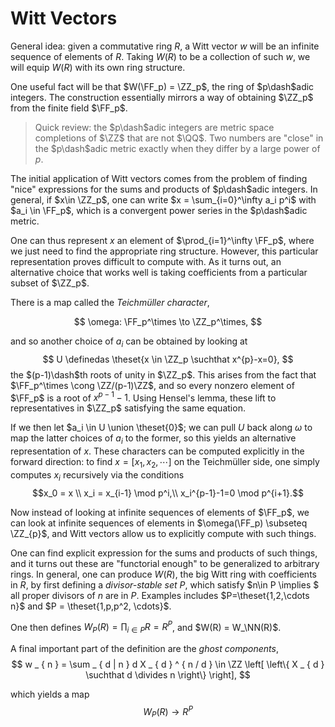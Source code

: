 # Witt Vectors

General idea: given a commutative ring $R$, a Witt vector $w$ will be an infinite sequence of elements of $R$. Taking $W(R)$ to be a collection of such $w$, we will equip $W(R)$ with its own ring structure.

One useful fact will be that $W(\FF_p) = \ZZ_p$, the ring of $p\dash$adic integers. The construction essentially mirrors a way of obtaining $\ZZ_p$ from the finite field $\FF_p$.

> Quick review: the $p\dash$adic integers are metric space completions of $\ZZ$ that are not $\QQ$. Two numbers are "close" in the $p\dash$adic metric exactly when they differ by a large power of $p$.

The initial application of Witt vectors comes from the problem of finding "nice" expressions for the sums and products of $p\dash$adic integers. In general, if $x\in \ZZ_p$, one can write $x = \sum_{i=0}^\infty a_i p^i$ with $a_i \in \FF_p$, which is a convergent power series in the $p\dash$adic metric. 

One can thus represent $x$ an element of $\prod_{i=1}^\infty \FF_p$, where we just need to find the appropriate ring structure. However, this particular representation proves difficult to compute with. As it turns out, an alternative choice that works well is taking coefficients from a particular subset of $\ZZ_p$.

There is a map called the *Teichmüller character*, 

$$
\omega: \FF_p^\times \to \ZZ_p^\times,
$$

and so another choice of $a_i$ can be obtained by looking at 
$$
U \definedas \theset{x \in \ZZ_p \suchthat x^{p}-x=0},
$$ 
the $(p-1)\dash$th roots of unity in $\ZZ_p$. This arises from the fact that $\FF_p^\times \cong \ZZ/(p-1)\ZZ$, and so every nonzero element of $\FF_p$ is a root of $x^{p-1}-1$. Using Hensel's lemma, these lift to representatives in $\ZZ_p$ satisfying the same equation.

If we then let $a_i \in U \union \theset{0}$; we can pull $U$ back along $\omega$ to map the latter choices of $a_i$ to the former, so this yields an alternative representation of $x$. These characters can be computed explicitly in the forward direction: to find $x =[x_1, x_2, \cdots ]$ on the Teichmüller side, one simply computes $x_i$ recursively via the conditions $$x_0 = x \\ x_i = x_{i-1} \mod p^i,\\ x_i^{p-1}-1=0 \mod p^{i+1}.$$

Now instead of looking at infinite sequences of elements of $\FF_p$, we can look at infinite sequences of elements in $\omega(\FF_p) \subseteq \ZZ_{p}$, and Witt vectors allow us to explicitly compute with such things.

One can find explicit expression for the sums and products of such things, and it turns out these are "functorial enough" to be generalized to arbitrary rings. In general, one can produce $W(R)$, the big Witt ring with coefficients in $R$, by first defining a *divisor-stable set* $P$, which satisfy $n\in P \implies $ all proper divisors of $n$ are in $P$. Examples includes $P=\theset{1,2,\cdots n}$ and $P = \theset{1,p,p^2, \cdots}$.

One then defines $W_P(R) = \prod_{i\in P} R = R^P$, and $W(R) = W_\NN(R)$.

A final important part of the definition are the *ghost components*,
$$
w _ { n } = \sum _ { d | n } d X _ { d } ^ { n / d } \in \ZZ \left[ \left\{ X _ { d } \suchthat d \divides n \right\} \right],
$$

which yields a map
$$
W_P(R) \to R^P
$$